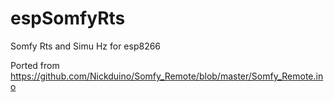 # espSomfyRts
Somfy Rts and Simu Hz for esp8266

Ported from https://github.com/Nickduino/Somfy_Remote/blob/master/Somfy_Remote.ino
